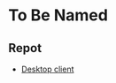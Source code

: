 # To Be Named

## Repot

* [Desktop client](https://github.com/FINDarkside/tobenamed-desktop-client)
